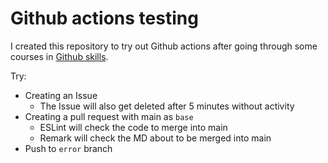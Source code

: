 # Github actions testing

I created this repository to try out Github actions after going through some courses in [Github skills](https://skills.github.com/).

Try:

- Creating an Issue
  - The Issue will also get deleted after 5 minutes without activity
- Creating a pull request with main as `base`
  - ESLint will check the code to merge into main
  - Remark will check the MD about to be merged into main
- Push to `error` branch
